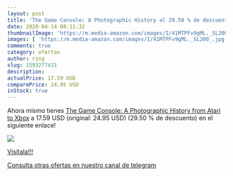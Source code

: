 ```yaml
---
layout: post
title: 'The Game Console: A Photographic History al 29.50 % de descuento'
date: 2020-04-14 08:11:32
thumbnailImage: 'https://m.media-amazon.com/images/I/41MTPFv9gML._SL200_.jpg'
images: [ 'https://m.media-amazon.com/images/I/41MTPFv9gML._SL200_.jpg' ]
comments: true
category: ofertas
author: ring
slug: 1593277431
description:
actualPrice: 17.59 USD
comparePrice: 24.95 USD
inStock: true
---
```


Ahora mismo tienes [The Game Console: A Photographic History from Atari to Xbox](https://www.amazon.com/dp/1593277431/?tag=redken08-20) a 17.59 USD (original: 24.95 USD) (29.50 %  de descuento) en el siguiente enlace!

[![](https://m.media-amazon.com/images/I/41MTPFv9gML._SL200_.jpg)](https://www.amazon.com/dp/1593277431/?tag=redken08-20)

[Visítala!!!](https://www.amazon.com/dp/1593277431/?tag=redken08-20)

[Consulta otras ofertas en nuestro canal de telegram](https://t.me/s/ofertas25)

